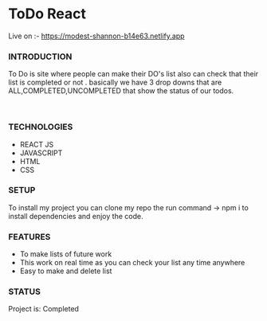 # ToDo React
Live on :- https://modest-shannon-b14e63.netlify.app
<h3>INTRODUCTION</h3>
<p>To Do is site where people can make their DO's list also can check that their list is completed or not . basically we have 3 drop downs that are ALL,COMPLETED,UNCOMPLETED that show the status of our todos.</p>
<br>
<h3>TECHNOLOGIES</h3>
<ul>
  <li>REACT JS</li>
  <li>JAVASCRIPT</li>
  <li>HTML</li>
  <li>CSS</li>
</ul>
<h3>SETUP</h3>
<p>To install my project you can clone my repo the run command -> npm i to install dependencies and enjoy the code.</p>
<h3>FEATURES</h3>
<ul>
  <li>To make lists of future work</li>
  <li>This work on real time as you can check your list any time anywhere</li>
  <li>Easy to make and delete list</li>
</ul>
<h3>STATUS</h3>
<p>Project is: Completed</p>

